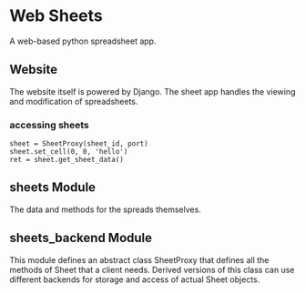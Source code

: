 # Web Sheets

A web-based python spreadsheet app.

## Website

The website itself is powered by Django.
The sheet app handles the viewing and modification of spreadsheets.

### accessing sheets

    sheet = SheetProxy(sheet_id, port)
    sheet.set_cell(0, 0, 'hello')
    ret = sheet.get_sheet_data()

## sheets Module

The data and methods for the spreads themselves.

## sheets\_backend Module

This module defines an abstract class SheetProxy that
defines all the methods of Sheet that a client needs.
Derived versions of this class can use different backends for
storage and access of actual Sheet objects.





